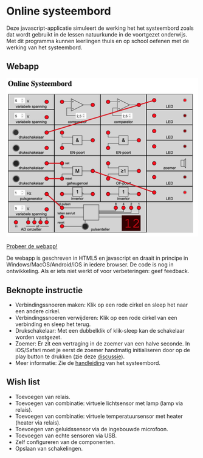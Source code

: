 # Online systeembord
 Deze javascript-applicatie simuleert de werking het het systeembord zoals dat wordt gebruikt in de lessen natuurkunde in de voortgezet onderwijs. Met dit programma kunnen leerlingen thuis en op school oefenen met de werking van het systeembord.


## Webapp

[![Webapp screenshot](/screenshot.png)](https://jeroenvantilburg.github.io/systeembord)

[Probeer de webapp!](https://jeroenvantilburg.github.io/systeembord)

De webapp is geschreven in HTML5 en javascript en draait in principe in Windows/MacOS/Android/iOS in iedere browser. De code is nog in ontwikkeling. Als er iets niet werkt of voor verbeteringen: geef feedback.


## Beknopte instructie

- Verbindingssnoeren maken: Klik op een rode cirkel en sleep het naar een andere cirkel.
- Verbindingssnoeren verwijderen: Klik op een rode cirkel van een verbinding en sleep het terug.
- Drukschakelaar: Met een dubbelklik of klik-sleep kan de schakelaar worden vastgezet.
- Zoemer: Er zit een vertraging in de zoemer van een halve seconde. In iOS/Safari moet je eerst de zoemer handmatig initialiseren door op de play button te drukken (zie deze [discussie](https://stackoverflow.com/questions/12804028/safari-with-audio-tag-not-working)).
- Meer informatie: Zie de [handleiding](http://www.cma-science.nl/resources/nl/practicum/b0020.pdf) van het systeembord.

## Wish list

- Toevoegen van relais.
- Toevoegen van combinatie: virtuele lichtsensor met lamp (lamp via relais).
- Toevoegen van combinatie: virtuele temperatuursensor met heater (heater via relais). 
- Toevoegen van geluidssensor via de ingebouwde microfoon.
- Toevoegen van echte sensoren via USB.
- Zelf configureren van de componenten.
- Opslaan van schakelingen.

